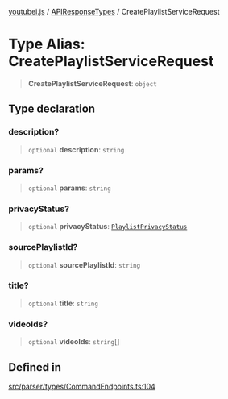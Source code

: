 [youtubei.js](../../../README.md) / [APIResponseTypes](../README.md) / CreatePlaylistServiceRequest

# Type Alias: CreatePlaylistServiceRequest

> **CreatePlaylistServiceRequest**: `object`

## Type declaration

### description?

> `optional` **description**: `string`

### params?

> `optional` **params**: `string`

### privacyStatus?

> `optional` **privacyStatus**: [`PlaylistPrivacyStatus`](PlaylistPrivacyStatus.md)

### sourcePlaylistId?

> `optional` **sourcePlaylistId**: `string`

### title?

> `optional` **title**: `string`

### videoIds?

> `optional` **videoIds**: `string`[]

## Defined in

[src/parser/types/CommandEndpoints.ts:104](https://github.com/LuanRT/YouTube.js/blob/4729016fb98e7045ee4043857be7eef780c01e35/src/parser/types/CommandEndpoints.ts#L104)
